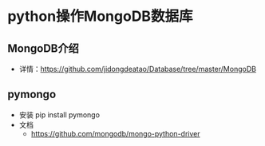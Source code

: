 # python操作MongoDB数据库
## MongoDB介绍
- 详情：https://github.com/jidongdeatao/Database/tree/master/MongoDB
## pymongo
- 安装
pip install pymongo
- 文档
  * https://github.com/mongodb/mongo-python-driver
